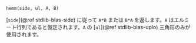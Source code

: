 ```
hemm(side, ul, A, B)
```

[`side`](@ref stdlib-blas-side) に従って `A*B` または `B*A` を返します。`A` はエルミート行列であると仮定されます。`A` の [`ul`](@ref stdlib-blas-uplo) 三角形のみが使用されます。
